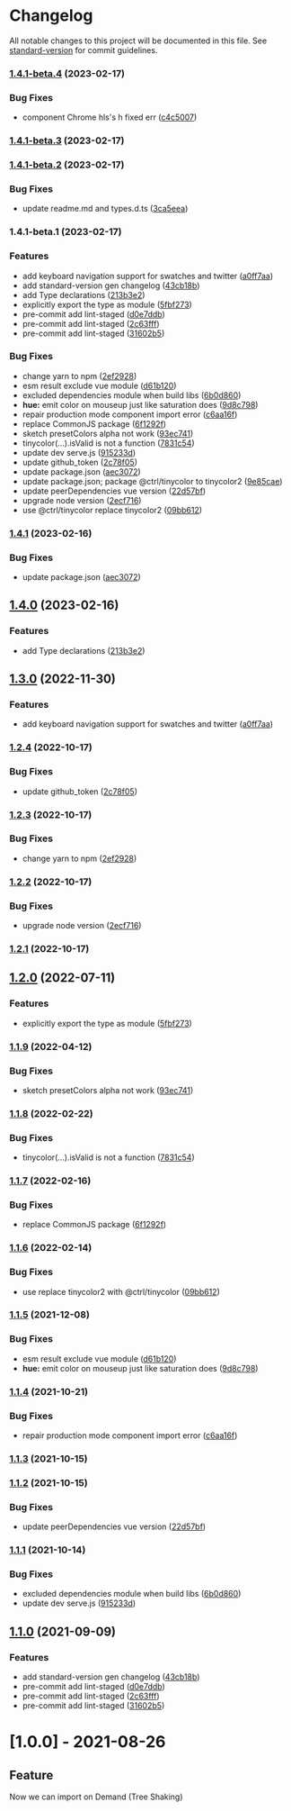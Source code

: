 # Changelog

All notable changes to this project will be documented in this file. See [standard-version](https://github.com/conventional-changelog/standard-version) for commit guidelines.

### [1.4.1-beta.4](https://github.com/liulei92/vue3-color/compare/v1.4.1-beta.3...v1.4.1-beta.4) (2023-02-17)


### Bug Fixes

* component Chrome hls's h fixed err ([c4c5007](https://github.com/liulei92/vue3-color/commit/c4c5007ea07a481749b007736129d49fd3935774))

### [1.4.1-beta.3](https://github.com/liulei92/vue3-color/compare/v1.4.1-beta.2...v1.4.1-beta.3) (2023-02-17)

### [1.4.1-beta.2](https://github.com/liulei92/vue3-color/compare/v1.4.1-beta.1...v1.4.1-beta.2) (2023-02-17)


### Bug Fixes

* update readme.md and types.d.ts ([3ca5eea](https://github.com/liulei92/vue3-color/commit/3ca5eea6bdcf52be624b0474e5ce43ce999464bb))

### 1.4.1-beta.1 (2023-02-17)


### Features

* add keyboard navigation support for swatches and twitter ([a0ff7aa](https://github.com/liulei92/vue3-color/commit/a0ff7aa7cc0afe450e01416250cd61d512093dd2))
* add standard-version gen changelog ([43cb18b](https://github.com/liulei92/vue3-color/commit/43cb18b00b5a9f3d4a2921db6b5dcb98b47e81a8))
* add Type declarations ([213b3e2](https://github.com/liulei92/vue3-color/commit/213b3e20451f4f177ec16ab3c7d0356a46cbcd61))
* explicitly export the type as module ([5fbf273](https://github.com/liulei92/vue3-color/commit/5fbf27390cb3cf7be5fedc6e8dcda3c9e9317636))
* pre-commit add lint-staged ([d0e7ddb](https://github.com/liulei92/vue3-color/commit/d0e7ddbe7dd0ed29ce13ba23af8c766df33798cb))
* pre-commit add lint-staged ([2c63fff](https://github.com/liulei92/vue3-color/commit/2c63fffcb15eefc278e3c6b2ab54622238664730))
* pre-commit add lint-staged ([31602b5](https://github.com/liulei92/vue3-color/commit/31602b5d06c561392115b3d6b43f91aca9449b34))


### Bug Fixes

* change yarn to npm ([2ef2928](https://github.com/liulei92/vue3-color/commit/2ef292831439c407de8d2218a0df0c6f3c74dd23))
* esm result exclude vue module ([d61b120](https://github.com/liulei92/vue3-color/commit/d61b120542fbf531b22a73dbfe814b99bc4ad828))
* excluded dependencies module when build libs ([6b0d860](https://github.com/liulei92/vue3-color/commit/6b0d860c2b2f6d07f31c195b4a93c1e7a58fc941))
* **hue:** emit color on mouseup just like saturation does ([9d8c798](https://github.com/liulei92/vue3-color/commit/9d8c798728dfd985dac3f5ef8331adadf5de929c))
* repair production mode component import error ([c6aa16f](https://github.com/liulei92/vue3-color/commit/c6aa16f638a72beffdf493f531cd85da85ecdfa5))
* replace CommonJS package ([6f1292f](https://github.com/liulei92/vue3-color/commit/6f1292f3fe95fee68aff30e3ea45e5799247b2a1))
* sketch presetColors alpha not work ([93ec741](https://github.com/liulei92/vue3-color/commit/93ec7413e6785e19b31e5c3760001cbd3e5be91c))
* tinycolor(...).isValid is not a function ([7831c54](https://github.com/liulei92/vue3-color/commit/7831c54654a702b587f03007a6d4539287cdb91d))
* update dev serve.js ([915233d](https://github.com/liulei92/vue3-color/commit/915233dc2c6602aac00d7acbf4142dfb2b2f9112))
* update github_token ([2c78f05](https://github.com/liulei92/vue3-color/commit/2c78f055498aba5815625bf677f3b76a9fc37299))
* update package.json ([aec3072](https://github.com/liulei92/vue3-color/commit/aec30723de33d9366f3c1d1cd6cc18a18eb44b0b))
* update package.json; package @ctrl/tinycolor to tinycolor2 ([9e85cae](https://github.com/liulei92/vue3-color/commit/9e85cae7c17e3a9ed73f7814c7ddb5f784f0f519))
* update peerDependencies vue version ([22d57bf](https://github.com/liulei92/vue3-color/commit/22d57bf7a5fc789a357dd7f2c43870a15db48d38))
* upgrade node version ([2ecf716](https://github.com/liulei92/vue3-color/commit/2ecf716ea1995c4af524bb7df7149464dfb20875))
* use @ctrl/tinycolor replace tinycolor2 ([09bb612](https://github.com/liulei92/vue3-color/commit/09bb612c50467fda655e8b6b36c16d7b120263d6))

### [1.4.1](https://github.com/ckpack/vue-color/compare/v1.4.0...v1.4.1) (2023-02-16)


### Bug Fixes

* update package.json ([aec3072](https://github.com/ckpack/vue-color/commit/aec30723de33d9366f3c1d1cd6cc18a18eb44b0b))

## [1.4.0](https://github.com/ckpack/vue-color/compare/v1.3.0...v1.4.0) (2023-02-16)


### Features

* add Type declarations ([213b3e2](https://github.com/ckpack/vue-color/commit/213b3e20451f4f177ec16ab3c7d0356a46cbcd61))

## [1.3.0](https://github.com/ckpack/vue-color/compare/v1.2.4...v1.3.0) (2022-11-30)


### Features

* add keyboard navigation support for swatches and twitter ([a0ff7aa](https://github.com/ckpack/vue-color/commit/a0ff7aa7cc0afe450e01416250cd61d512093dd2))

### [1.2.4](https://github.com/ckpack/vue-color/compare/v1.2.3...v1.2.4) (2022-10-17)


### Bug Fixes

* update github_token ([2c78f05](https://github.com/ckpack/vue-color/commit/2c78f055498aba5815625bf677f3b76a9fc37299))

### [1.2.3](https://github.com/ckpack/vue-color/compare/v1.2.2...v1.2.3) (2022-10-17)


### Bug Fixes

* change yarn to npm ([2ef2928](https://github.com/ckpack/vue-color/commit/2ef292831439c407de8d2218a0df0c6f3c74dd23))

### [1.2.2](https://github.com/ckpack/vue-color/compare/v1.2.1...v1.2.2) (2022-10-17)


### Bug Fixes

* upgrade node version ([2ecf716](https://github.com/ckpack/vue-color/commit/2ecf716ea1995c4af524bb7df7149464dfb20875))

### [1.2.1](https://github.com/ckpack/vue-color/compare/v1.2.0...v1.2.1) (2022-10-17)

## [1.2.0](https://github.com/ckpack/vue-color/compare/v1.1.9...v1.2.0) (2022-07-11)


### Features

* explicitly export the type as module ([5fbf273](https://github.com/ckpack/vue-color/commit/5fbf27390cb3cf7be5fedc6e8dcda3c9e9317636))

### [1.1.9](https://github.com/ckpack/vue-color/compare/v1.1.8...v1.1.9) (2022-04-12)


### Bug Fixes

* sketch presetColors alpha not work ([93ec741](https://github.com/ckpack/vue-color/commit/93ec7413e6785e19b31e5c3760001cbd3e5be91c))

### [1.1.8](https://github.com/ckpack/vue-color/compare/v1.1.7...v1.1.8) (2022-02-22)


### Bug Fixes

* tinycolor(...).isValid is not a function ([7831c54](https://github.com/ckpack/vue-color/commit/7831c54654a702b587f03007a6d4539287cdb91d))

### [1.1.7](https://github.com/ckpack/vue-color/compare/v1.1.6...v1.1.7) (2022-02-16)


### Bug Fixes

* replace CommonJS package ([6f1292f](https://github.com/ckpack/vue-color/commit/6f1292f3fe95fee68aff30e3ea45e5799247b2a1))

### [1.1.6](https://github.com/ckpack/vue-color/compare/v1.1.5...v1.1.6) (2022-02-14)


### Bug Fixes

* use replace tinycolor2 with @ctrl/tinycolor ([09bb612](https://github.com/ckpack/vue-color/commit/09bb612c50467fda655e8b6b36c16d7b120263d6))

### [1.1.5](https://github.com/ckpack/vue-color/compare/v1.1.4...v1.1.5) (2021-12-08)


### Bug Fixes

* esm result exclude vue module ([d61b120](https://github.com/ckpack/vue-color/commit/d61b120542fbf531b22a73dbfe814b99bc4ad828))
* **hue:** emit color on mouseup just like saturation does ([9d8c798](https://github.com/ckpack/vue-color/commit/9d8c798728dfd985dac3f5ef8331adadf5de929c))

### [1.1.4](https://github.com/ckpack/vue-color/compare/v1.1.3...v1.1.4) (2021-10-21)


### Bug Fixes

* repair production mode component import error ([c6aa16f](https://github.com/ckpack/vue-color/commit/c6aa16f638a72beffdf493f531cd85da85ecdfa5))

### [1.1.3](https://github.com/ckpack/vue-color/compare/v1.1.2...v1.1.3) (2021-10-15)

### [1.1.2](https://github.com/ckpack/vue-color/compare/v1.1.1...v1.1.2) (2021-10-15)


### Bug Fixes

* update peerDependencies vue version ([22d57bf](https://github.com/ckpack/vue-color/commit/22d57bf7a5fc789a357dd7f2c43870a15db48d38))

### [1.1.1](https://github.com/ckpack/vue-color/compare/v1.1.0...v1.1.1) (2021-10-14)


### Bug Fixes

* excluded dependencies module when build libs ([6b0d860](https://github.com/ckpack/vue-color/commit/6b0d860c2b2f6d07f31c195b4a93c1e7a58fc941))
* update dev serve.js ([915233d](https://github.com/ckpack/vue-color/commit/915233dc2c6602aac00d7acbf4142dfb2b2f9112))

## [1.1.0](https://github.com/ckpack/vue-color/compare/v1.0.1...v1.1.0) (2021-09-09)


### Features

* add standard-version gen changelog ([43cb18b](https://github.com/ckpack/vue-color/commit/43cb18b00b5a9f3d4a2921db6b5dcb98b47e81a8))
* pre-commit add lint-staged ([d0e7ddb](https://github.com/ckpack/vue-color/commit/d0e7ddbe7dd0ed29ce13ba23af8c766df33798cb))
* pre-commit add lint-staged ([2c63fff](https://github.com/ckpack/vue-color/commit/2c63fffcb15eefc278e3c6b2ab54622238664730))
* pre-commit add lint-staged ([31602b5](https://github.com/ckpack/vue-color/commit/31602b5d06c561392115b3d6b43f91aca9449b34))

# [1.0.0] - 2021-08-26

## Feature
Now we can import on Demand (Tree Shaking)
